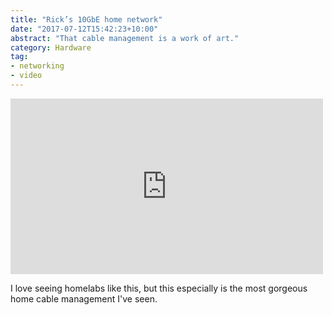 ```yaml
---
title: "Rick’s 10GbE home network"
date: "2017-07-12T15:42:23+10:00"
abstract: "That cable management is a work of art."
category: Hardware
tag:
- networking
- video
---
```

<p></p>

<iframe style="width:500px; height:281px; border:0;" src="https://www.youtube.com/embed/1MzRNGlDcLs"></iframe>

I love seeing homelabs like this, but this especially is the most gorgeous home cable management I've seen.

